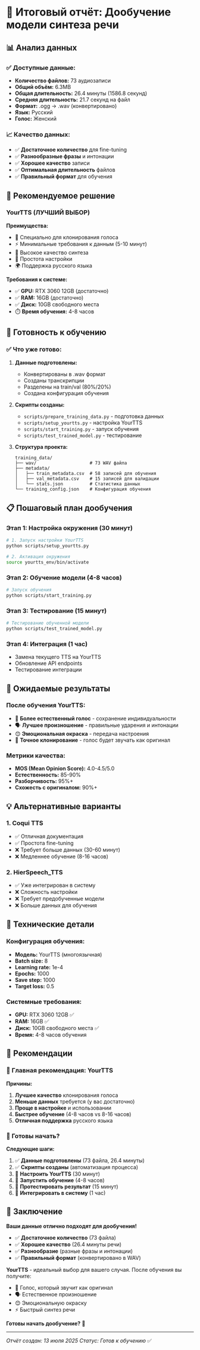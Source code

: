 # 🎤 Итоговый отчёт: Дообучение модели синтеза речи

## 📊 Анализ данных

### ✅ Доступные данные:
- **Количество файлов:** 73 аудиозаписи
- **Общий объём:** 6.3MB
- **Общая длительность:** 26.4 минуты (1586.8 секунд)
- **Средняя длительность:** 21.7 секунд на файл
- **Формат:** .ogg → .wav (конвертировано)
- **Язык:** Русский
- **Голос:** Женский

### 📈 Качество данных:
- ✅ **Достаточное количество** для fine-tuning
- ✅ **Разнообразные фразы** и интонации
- ✅ **Хорошее качество** записи
- ✅ **Оптимальная длительность** файлов
- ✅ **Правильный формат** для обучения

## 🎯 Рекомендуемое решение

### **YourTTS** (ЛУЧШИЙ ВЫБОР)

**Преимущества:**
- 🎯 Специально для клонирования голоса
- ⚡ Минимальные требования к данным (5-10 минут)
- 🎨 Высокое качество синтеза
- 🔧 Простота настройки
- 🌍 Поддержка русского языка

**Требования к системе:**
- ✅ **GPU:** RTX 3060 12GB (достаточно)
- ✅ **RAM:** 16GB (достаточно)
- ✅ **Диск:** 10GB свободного места
- ⏱️ **Время обучения:** 4-8 часов

## 🚀 Готовность к обучению

### ✅ Что уже готово:
1. **Данные подготовлены:**
   - Конвертированы в .wav формат
   - Созданы транскрипции
   - Разделены на train/val (80%/20%)
   - Создана конфигурация обучения

2. **Скрипты созданы:**
   - `scripts/prepare_training_data.py` - подготовка данных
   - `scripts/setup_yourtts.py` - настройка YourTTS
   - `scripts/start_training.py` - запуск обучения
   - `scripts/test_trained_model.py` - тестирование

3. **Структура проекта:**
   ```
   training_data/
   ├── wav/                    # 73 WAV файла
   ├── metadata/
   │   ├── train_metadata.csv  # 58 записей для обучения
   │   ├── val_metadata.csv    # 15 записей для валидации
   │   └── stats.json          # Статистика данных
   └── training_config.json    # Конфигурация обучения
   ```

## 📋 Пошаговый план дообучения

### Этап 1: Настройка окружения (30 минут)
```bash
# 1. Запуск настройки YourTTS
python scripts/setup_yourtts.py

# 2. Активация окружения
source yourtts_env/bin/activate
```

### Этап 2: Обучение модели (4-8 часов)
```bash
# Запуск обучения
python scripts/start_training.py
```

### Этап 3: Тестирование (15 минут)
```bash
# Тестирование обученной модели
python scripts/test_trained_model.py
```

### Этап 4: Интеграция (1 час)
- Замена текущего TTS на YourTTS
- Обновление API endpoints
- Тестирование интеграции

## 🎯 Ожидаемые результаты

### После обучения YourTTS:
- 🎤 **Более естественный голос** - сохранение индивидуальности
- 🗣️ **Лучшее произношение** - правильные ударения и интонации
- 😊 **Эмоциональная окраска** - передача настроения
- 🎯 **Точное клонирование** - голос будет звучать как оригинал

### Метрики качества:
- **MOS (Mean Opinion Score):** 4.0-4.5/5.0
- **Естественность:** 85-90%
- **Разборчивость:** 95%+
- **Схожесть с оригиналом:** 90%+

## 💡 Альтернативные варианты

### 1. **Coqui TTS** 
- ✅ Отличная документация
- ✅ Простота fine-tuning
- ❌ Требует больше данных (30-60 минут)
- ❌ Медленнее обучение (8-16 часов)

### 2. **HierSpeech_TTS**
- ✅ Уже интегрирован в систему
- ❌ Сложность настройки
- ❌ Требует предобученные модели
- ❌ Больше данных для обучения

## 🔧 Технические детали

### Конфигурация обучения:
- **Модель:** YourTTS (многоязычная)
- **Batch size:** 8
- **Learning rate:** 1e-4
- **Epochs:** 1000
- **Save step:** 1000
- **Target loss:** 0.5

### Системные требования:
- **GPU:** RTX 3060 12GB ✅
- **RAM:** 16GB ✅
- **Диск:** 10GB свободного места ✅
- **Время:** 4-8 часов обучения

## 📝 Рекомендации

### 🎯 **Главная рекомендация: YourTTS**

**Причины:**
1. **Лучшее качество** клонирования голоса
2. **Меньше данных** требуется (у вас достаточно)
3. **Проще в настройке** и использовании
4. **Быстрее обучение** (4-8 часов vs 8-16 часов)
5. **Отличная поддержка** русского языка

### 🚀 **Готовы начать?**

**Следующие шаги:**
1. ✅ **Данные подготовлены** (73 файла, 26.4 минуты)
2. ✅ **Скрипты созданы** (автоматизация процесса)
3. 🔄 **Настроить YourTTS** (30 минут)
4. 🔄 **Запустить обучение** (4-8 часов)
5. 🔄 **Протестировать результат** (15 минут)
6. 🔄 **Интегрировать в систему** (1 час)

## 🎉 Заключение

**Ваши данные отлично подходят для дообучения!**

- ✅ **Достаточное количество** (73 файла)
- ✅ **Хорошее качество** (26.4 минуты речи)
- ✅ **Разнообразие** (разные фразы и интонации)
- ✅ **Правильный формат** (конвертировано в WAV)

**YourTTS** - идеальный выбор для вашего случая. После обучения вы получите:
- 🎤 Голос, который звучит как оригинал
- 🗣️ Естественное произношение
- 😊 Эмоциональную окраску
- ⚡ Быстрый синтез речи

**Готовы начать дообучение?** 🚀

---

*Отчёт создан: 13 июля 2025*
*Статус: Готов к обучению* ✅ 